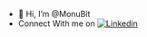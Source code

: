 - 👋 Hi, I’m @MonuBit
- Connect With me on 
[![Linkedin](![image](https://user-images.githubusercontent.com/75883061/190466512-505754ce-70b7-4b5c-80a7-95e2a1dedcc8.png)
)](https://www.linkedin.com/in/monu-kumar-singh-67363216b/)



<!---
MonuBit/MonuBit is a ✨ special ✨ repository because its `README.md` (this file) appears on your GitHub profile.
You can click the Preview link to take a look at your changes.
--->
